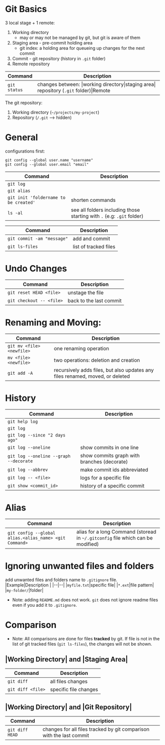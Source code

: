 # Git Basics

3 local stage + 1 remote:
1. Working directory
    * may or may not be managed by git, but git is aware of them
2. Staging area - pre-commit holding area
    * git index: a holding area for queueing up changes for the next commit
3. Commit - git repository (history in `.git` folder)
4. Remote repository

|Command|Description |
|--|--|
|`git status`|changes between: \|working directory\|staging area\| repository (`.git` folder)\|Remote|


The git repository:
1. Working directory (`~/projects/my-project`)
2. Repository (`/.git` --> hidden)


# General
configurations first:
```
git config --global user.name "username"
git config --global user.email "email"
```

|Command|Description|
|--|--|
|`git log`||
|`git alias`||
|`git init 'foldername to be created'`|shorten commands|
|`ls -al`|see all folders including those starting with `.` (e.g: `.git` folder)

|Command|Description |
|--|--|
|`git commit -am "message"`|add and commit|
|`git ls-files`|list of tracked files|

# Undo Changes

|Command|Description |
|--|--|
|`git reset HEAD <file>`|unstage the file|
|`git checkout -- <file>`|back to the last commit|


# Renaming and Moving:
|Command|Description |
|--|--|
|`git mv <file> <newfile>`|one renaming operation|
|`mv <file> <newfile>`|two operations: deletion and creation|
|`git add -A`|recursively adds files, but also updates any files renamed, moved, or deleted|


# History
|Command|Description |
|--|--|
|`git help log`||
|`git log`||
|`git log --since "2 days ago"`||
|`git log --oneline`|show commits in one line|
|`git log --oneline --graph --decorate `|show commits graph with branches (decorate)|
|`git log --abbrev`|make commit ids abbreviated|
|`git log -- <file>`|logs for a specific file|
|`git show <commit_id>`|history of a specific commit|

# Alias
|Command|Description |
|--|--|
|`git config --global alias.<alias_name> <git Command>`|alias for a long Command (storead in `~/.gitconfig` file which can be modified)|

# Ignoring unwanted files and folders

add unwanted files and folders name to `.gitignore` file.
|Example|Description |
|--|--|
|`myfile.txt`|specific file|
|`*.ext`|file pattern|
|`my-folder/`|folder|

* Note: adding `README.md` does not work. `git` does not ignore readme files even if you add it to `.gitignore`.

# Comparison

* Note: All comparisons are done for files **tracked** by git. If file is not in the list of git tracked files (`git ls-files`), the changes will not be shown.

## |Working Directory| and |Staging Area|
|Command|Description |
|--|--|
|`git diff`|all files changes|
|`git diff <file>`|specific file changes|

## |Working Directory| and |Git Repository|
|Command|Description |
|--|--|
|`git diff HEAD`|changes for all files tracked by git comparison with the last commit|
